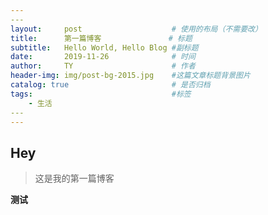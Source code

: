 ```yaml
---
​---
layout:     post                    # 使用的布局（不需要改）
title:      第一篇博客               # 标题 
subtitle:   Hello World, Hello Blog #副标题
date:       2019-11-26              # 时间
author:     TY                      # 作者
header-img: img/post-bg-2015.jpg    #这篇文章标题背景图片
catalog: true                       # 是否归档
tags:                               #标签
    - 生活
​---
---
```


## Hey

> 这是我的第一篇博客

**测试**